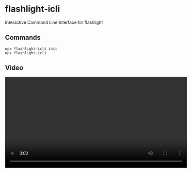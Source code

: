# flashlight-icli
Interactive Command Line Interface for flashlight

## Commands
```
npx flashlight-icli init
npx flashlight-icli
```

## Video

<video src="https://github.com/WayneKim92/flashlight-icli/assets/75321423/2bd4dd31-7003-4aaa-b79f-bb630a4be9ea" width="600px" />
